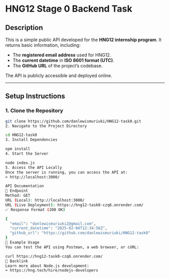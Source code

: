 # HNG12 Stage 0 Backend Task

## Description

This is a simple public API developed for the **HNG12 internship program**. It returns basic information, including:

- The **registered email address** used for HNG12.
- The **current datetime** in **ISO 8601 format (UTC)**.
- The **GitHub URL** of the project’s codebase.

The API is publicly accessible and deployed online.

---

## Setup Instructions

### 1. Clone the Repository

```bash
git clone https://github.com/danlewismuriuki/HNG12-task0.git
2. Navigate to the Project Directory

cd HNG12-task0
3. Install Dependencies

npm install
4. Start the Server

node index.js
5. Access the API Locally
Once the server is running, you can access the API at:
➡️ http://localhost:3000/

API Documentation
📌 Endpoint
Method: GET
URL (Local): http://localhost:3000/
URL (Live Deployment): https://hng12-task0-czq6.onrender.com/
✅ Response Format (200 OK)

{
  "email": "danlewismuriuki2@gmail.com",
  "current_datetime": "2025-02-04T12:34:56Z",
  "github_url": "https://github.com/danlewismuriuki/HNG12-task0"
}
📌 Example Usage
You can test the API using Postman, a web browser, or cURL:

curl https://hng12-task0-czq6.onrender.com/
🔗 Backlink
Learn more about Node.js development:
➡️ https://hng.tech/hire/nodejs-developers

```
